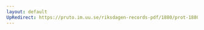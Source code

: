 ```yaml
---
layout: default
UpRedirect: https://pruto.im.uu.se/riksdagen-records-pdf/1880/prot-1880--fk--017/prot-1880--fk--017_018.pdf
---
```

